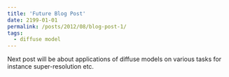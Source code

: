 ```yaml
---
title: 'Future Blog Post'
date: 2199-01-01
permalink: /posts/2012/08/blog-post-1/
tags:
  - diffuse model
---
```


Next post will be about applications of diffuse models on various tasks for instance super-resolution etc. 

